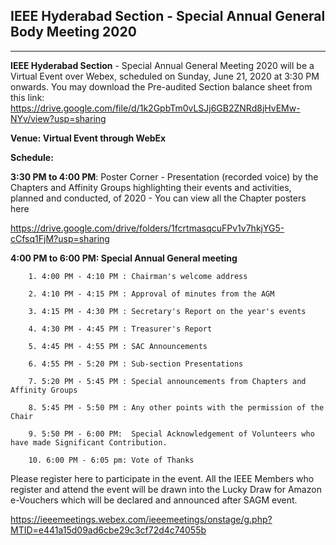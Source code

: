 ## IEEE Hyderabad Section - Special Annual General Body Meeting 2020
---

**IEEE Hyderabad Section** - Special Annual General Meeting 2020 will be a Virtual Event over Webex, scheduled on Sunday, June 21, 2020 at 3:30 PM onwards. You may download the Pre-audited Section balance sheet from this link:
<https://drive.google.com/file/d/1k2GpbTm0vLSJj6GB2ZNRd8jHvEMw-NYv/view?usp=sharing>

**Venue: Virtual Event through WebEx**

**Schedule:**

**3:30 PM to 4:00 PM**: Poster Corner - Presentation (recorded voice) by the Chapters and Affinity Groups highlighting their events and activities, planned and conducted, of 2020 - You can view all the Chapter posters here

<https://drive.google.com/drive/folders/1fcrtmasqcuFPv1v7hkjYG5-cCfsq1FjM?usp=sharing>



**4:00 PM to 6:00 PM: Special Annual General meeting**

        1. 4:00 PM - 4:10 PM : Chairman's welcome address

        2. 4:10 PM - 4:15 PM : Approval of minutes from the AGM

        3. 4:15 PM - 4:30 PM : Secretary's Report on the year's events

        4. 4:30 PM - 4:45 PM : Treasurer's Report

        5. 4:45 PM - 4:55 PM : SAC Announcements

        6. 4:55 PM - 5:20 PM : Sub-section Presentations

        7. 5:20 PM - 5:45 PM : Special announcements from Chapters and Affinity Groups

        8. 5:45 PM - 5:50 PM : Any other points with the permission of the Chair

        9. 5:50 PM - 6:00 PM:  Special Acknowledgement of Volunteers who have made Significant Contribution.

        10. 6:00 PM - 6:05 pm: Vote of Thanks

Please register here to participate in the event. All the IEEE Members who register and attend the event will be drawn into the Lucky Draw for Amazon e-Vouchers which will be declared and announced after SAGM event.

<https://ieeemeetings.webex.com/ieeemeetings/onstage/g.php?MTID=e441a15d09ad6cbe29c3cf72d4c74055b>

